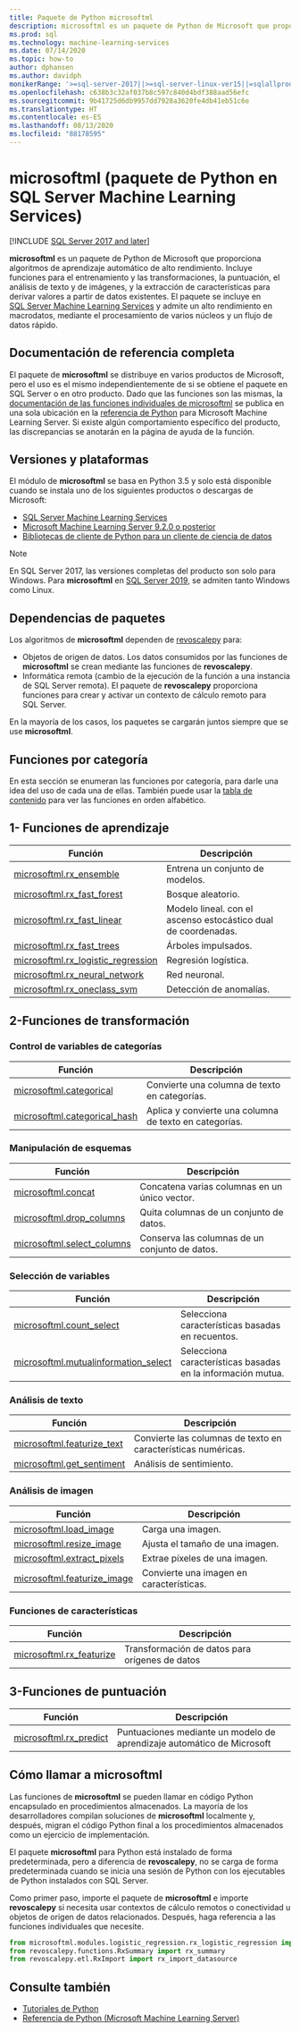 ```yaml
---
title: Paquete de Python microsoftml
description: microsoftml es un paquete de Python de Microsoft que proporciona algoritmos de aprendizaje automático de alto rendimiento. Incluye funciones para el entrenamiento y las transformaciones, la puntuación, el análisis de texto y de imágenes, y la extracción de características para derivar valores a partir de datos existentes. El paquete se incluye en SQL Server Machine Learning Services.
ms.prod: sql
ms.technology: machine-learning-services
ms.date: 07/14/2020
ms.topic: how-to
author: dphansen
ms.author: davidph
monikerRange: '>=sql-server-2017||>=sql-server-linux-ver15||=sqlallproducts-allversions'
ms.openlocfilehash: c638b3c32af037b8c597c840d4bdf388aad56efc
ms.sourcegitcommit: 9b41725d6db9957dd7928a3620fe4db41eb51c6e
ms.translationtype: HT
ms.contentlocale: es-ES
ms.lasthandoff: 08/13/2020
ms.locfileid: "88178595"
---
```

# <a name="microsoftml-python-package-in-sql-server-machine-learning-services"></a>microsoftml (paquete de Python en SQL Server Machine Learning Services)
[!INCLUDE [SQL Server 2017 and later](../../includes/applies-to-version/sqlserver2017.md)]

**microsoftml** es un paquete de Python de Microsoft que proporciona algoritmos de aprendizaje automático de alto rendimiento. Incluye funciones para el entrenamiento y las transformaciones, la puntuación, el análisis de texto y de imágenes, y la extracción de características para derivar valores a partir de datos existentes. El paquete se incluye en [SQL Server Machine Learning Services](../sql-server-machine-learning-services.md) y admite un alto rendimiento en macrodatos, mediante el procesamiento de varios núcleos y un flujo de datos rápido.

## <a name="full-reference-documentation"></a>Documentación de referencia completa

El paquete de **microsoftml** se distribuye en varios productos de Microsoft, pero el uso es el mismo independientemente de si se obtiene el paquete en SQL Server o en otro producto. Dado que las funciones son las mismas, la [documentación de las funciones individuales de microsoftml](https://docs.microsoft.com/machine-learning-server/python-reference/microsoftml/microsoftml-package) se publica en una sola ubicación en la [referencia de Python](https://docs.microsoft.com/machine-learning-server/python-reference/introducing-python-package-reference) para Microsoft Machine Learning Server. Si existe algún comportamiento específico del producto, las discrepancias se anotarán en la página de ayuda de la función.

## <a name="versions-and-platforms"></a>Versiones y plataformas

El módulo de **microsoftml** se basa en Python 3.5 y solo está disponible cuando se instala uno de los siguientes productos o descargas de Microsoft:

+ [SQL Server Machine Learning Services](../install/sql-machine-learning-services-windows-install.md)
+ [Microsoft Machine Learning Server 9.2.0 o posterior](https://docs.microsoft.com/machine-learning-server/)
+ [Bibliotecas de cliente de Python para un cliente de ciencia de datos](setup-python-client-tools-sql.md)

> [!NOTE]
> En SQL Server 2017, las versiones completas del producto son solo para Windows. Para **microsoftml** en [SQL Server 2019](../../linux/sql-server-linux-setup-machine-learning.md), se admiten tanto Windows como Linux.

## <a name="package-dependencies"></a>Dependencias de paquetes

Los algoritmos de **microsoftml** dependen de [revoscalepy](ref-py-revoscalepy.md) para:

+ Objetos de origen de datos. Los datos consumidos por las funciones de **microsoftml** se crean mediante las funciones de **revoscalepy**.
+ Informática remota (cambio de la ejecución de la función a una instancia de SQL Server remota). El paquete de **revoscalepy** proporciona funciones para crear y activar un contexto de cálculo remoto para SQL Server.

En la mayoría de los casos, los paquetes se cargarán juntos siempre que se use **microsoftml**.

## <a name="functions-by-category"></a>Funciones por categoría

En esta sección se enumeran las funciones por categoría, para darle una idea del uso de cada una de ellas. También puede usar la [tabla de contenido](https://docs.microsoft.com/machine-learning-server/python-reference/introducing-python-package-reference) para ver las funciones en orden alfabético.

## <a name="1-training-functions"></a>1- Funciones de aprendizaje

| Función | Descripción |
|----------|-------------|
|[microsoftml.rx_ensemble](https://docs.microsoft.com/machine-learning-server/python-reference/microsoftml/rx-ensemble) | Entrena un conjunto de modelos. |
|[microsoftml.rx_fast_forest](https://docs.microsoft.com/machine-learning-server/python-reference/microsoftml/rx-fast-forest)  | Bosque aleatorio. |
|[microsoftml.rx_fast_linear](https://docs.microsoft.com/machine-learning-server/python-reference/microsoftml/rx-fast-linear) | Modelo lineal. con el ascenso estocástico dual de coordenadas. |
|[microsoftml.rx_fast_trees](https://docs.microsoft.com/machine-learning-server/python-reference/microsoftml/rx-fast-trees) | Árboles impulsados. |
|[microsoftml.rx_logistic_regression](https://docs.microsoft.com/machine-learning-server/python-reference/microsoftml/rx-logistic-regression) | Regresión logística. |
|[microsoftml.rx_neural_network](https://docs.microsoft.com/machine-learning-server/python-reference/microsoftml/rx-neural-network) | Red neuronal. |
|[microsoftml.rx_oneclass_svm](https://docs.microsoft.com/machine-learning-server/python-reference/microsoftml/rx-oneclass-svm) | Detección de anomalías. |

<a name="ml-transforms"></a>

## <a name="2-transform-functions"></a>2-Funciones de transformación

### <a name="categorical-variable-handling"></a>Control de variables de categorías

| Función | Descripción |
|----------|-------------|
|[microsoftml.categorical](https://docs.microsoft.com/machine-learning-server/python-reference/microsoftml/categorical) | Convierte una columna de texto en categorías. |
|[microsoftml.categorical_hash](https://docs.microsoft.com/machine-learning-server/python-reference/microsoftml/categorical-hash) | Aplica y convierte una columna de texto en categorías. |

### <a name="schema-manipulation"></a>Manipulación de esquemas

| Función | Descripción |
|----------|-------------|
|[microsoftml.concat](https://docs.microsoft.com/machine-learning-server/python-reference/microsoftml/concat) | Concatena varias columnas en un único vector. |
|[microsoftml.drop_columns](https://docs.microsoft.com/machine-learning-server/python-reference/microsoftml/drop-columns) | Quita columnas de un conjunto de datos. |
|[microsoftml.select_columns](https://docs.microsoft.com/machine-learning-server/python-reference/microsoftml/select-columns) | Conserva las columnas de un conjunto de datos. |


### <a name="variable-selection"></a>Selección de variables

| Función | Descripción |
|----------|-------------|
|[microsoftml.count_select](https://docs.microsoft.com/machine-learning-server/python-reference/microsoftml/count-select) |Selecciona características basadas en recuentos. |
|[microsoftml.mutualinformation_select](https://docs.microsoft.com/machine-learning-server/python-reference/microsoftml/mutualinformation-select) | Selecciona características basadas en la información mutua. |


### <a name="text-analytics"></a>Análisis de texto

| Función | Descripción |
|----------|-------------|
|[microsoftml.featurize_text](https://docs.microsoft.com/machine-learning-server/python-reference/microsoftml/featurize-text) | Convierte las columnas de texto en características numéricas. |
|[microsoftml.get_sentiment](https://docs.microsoft.com/machine-learning-server/python-reference/microsoftml/get-sentiment) | Análisis de sentimiento. |


### <a name="image-analytics"></a>Análisis de imagen 

| Función | Descripción |
|----------|-------------|
|[microsoftml.load_image](https://docs.microsoft.com/machine-learning-server/python-reference/microsoftml/load-image) | Carga una imagen. |
|[microsoftml.resize_image](https://docs.microsoft.com/machine-learning-server/python-reference/microsoftml/resize-image) | Ajusta el tamaño de una imagen. |
|[microsoftml.extract_pixels](https://docs.microsoft.com/machine-learning-server/python-reference/microsoftml/extract-pixels) | Extrae píxeles de una imagen. |
|[microsoftml.featurize_image](https://docs.microsoft.com/machine-learning-server/python-reference/microsoftml/featurize-image) | Convierte una imagen en características. |

### <a name="featurization-functions"></a>Funciones de características

| Función | Descripción |
|----------|-------------|
|[microsoftml.rx_featurize](https://docs.microsoft.com/machine-learning-server/python-reference/microsoftml/rx-featurize) | Transformación de datos para orígenes de datos |

<a name="ml-scoring"></a>

## <a name="3-scoring-functions"></a>3-Funciones de puntuación

| Función | Descripción |
|----------|-------------|
|[microsoftml.rx_predict](https://docs.microsoft.com/machine-learning-server/python-reference/microsoftml/rx-predict) | Puntuaciones mediante un modelo de aprendizaje automático de Microsoft |

## <a name="how-to-call-microsoftml"></a>Cómo llamar a microsoftml

Las funciones de **microsoftml** se pueden llamar en código Python encapsulado en procedimientos almacenados. La mayoría de los desarrolladores compilan soluciones de **microsoftml** localmente y, después, migran el código Python final a los procedimientos almacenados como un ejercicio de implementación.

El paquete **microsoftml** para Python está instalado de forma predeterminada, pero a diferencia de **revoscalepy**, no se carga de forma predeterminada cuando se inicia una sesión de Python con los ejecutables de Python instalados con SQL Server.

Como primer paso, importe el paquete de **microsoftml** e importe **revoscalepy** si necesita usar contextos de cálculo remotos o conectividad u objetos de origen de datos relacionados. Después, haga referencia a las funciones individuales que necesite.

```python
from microsoftml.modules.logistic_regression.rx_logistic_regression import rx_logistic_regression
from revoscalepy.functions.RxSummary import rx_summary
from revoscalepy.etl.RxImport import rx_import_datasource
```

## <a name="see-also"></a>Consulte también

+ [Tutoriales de Python](../tutorials/sql-server-python-tutorials.md)
+ [Referencia de Python (Microsoft Machine Learning Server)](https://docs.microsoft.com/machine-learning-server/python-reference/introducing-python-package-reference)

